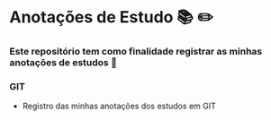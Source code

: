 # Anotações de Estudo :books: :pencil2:

### Este repositório tem como finalidade registrar as minhas anotações de estudos :pushpin:

### GIT

- Registro das minhas anotações dos estudos em GIT
